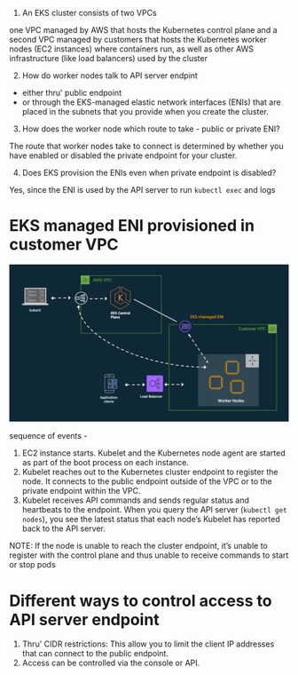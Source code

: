 1. An EKS cluster consists of two VPCs

one VPC managed by AWS that hosts the Kubernetes control plane and a second VPC managed by customers that hosts the Kubernetes worker nodes (EC2 instances) where containers run, as well as other AWS infrastructure (like load balancers) used by the cluster

2. How do worker nodes talk to API server endpint

- either thru' public endpoint
- or through the EKS-managed elastic network interfaces (ENIs) that are placed in the subnets that you provide when you create the cluster.

3. How does the worker node which route to take - public or private ENI?

The route that worker nodes take to connect is determined by whether you have enabled or disabled the private endpoint for your cluster.

4. Does EKS provision the ENIs even when private endpoint is disabled?

Yes, since the ENI is used by the API server to run `kubectl exec` and logs

# EKS managed ENI provisioned in customer VPC

<img src="./images/eks_architecture-1.png" title="eks_architecture-1.png" width="900"/>

sequence of events -

1. EC2 instance starts. Kubelet and the Kubernetes node agent are started as part of the boot process on each instance.
2. Kubelet reaches out to the Kubernetes cluster endpoint to register the node. It connects to the public endpoint outside of the VPC or to the private endpoint within the VPC.
3. Kubelet receives API commands and sends regular status and heartbeats to the endpoint. When you query the API server (`kubectl get nodes`), you see the latest status that each node’s Kubelet has reported back to the API server.

NOTE: If the node is unable to reach the cluster endpoint, it’s unable to register with the control plane and thus unable to receive commands to start or stop pods

# Different ways to control access to API server endpoint

1. Thru' CIDR restrictions: This allow you to limit the client IP addresses that can connect to the public endpoint.
2. Access can be controlled via the console or API.

